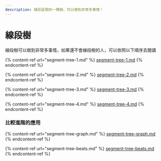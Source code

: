 ```yaml
---
description: 儲存區間的一棵樹，可以做到非常多事情！
---
```


# 線段樹

線段樹可以做到非常多事情，如果還不會線段樹的人，可以依照以下順序去閱讀

{% content-ref url="segment-tree-1.md" %}
[segment-tree-1.md](segment-tree-1.md)
{% endcontent-ref %}

{% content-ref url="segment-tree-2.md" %}
[segment-tree-2.md](segment-tree-2.md)
{% endcontent-ref %}

{% content-ref url="segment-tree-3.md" %}
[segment-tree-3.md](segment-tree-3.md)
{% endcontent-ref %}

{% content-ref url="segment-tree-4.md" %}
[segment-tree-4.md](segment-tree-4.md)
{% endcontent-ref %}

### 比較進階的應用

{% content-ref url="segment-tree-graph.md" %}
[segment-tree-graph.md](segment-tree-graph.md)
{% endcontent-ref %}

{% content-ref url="segment-tree-beats.md" %}
[segment-tree-beats.md](segment-tree-beats.md)
{% endcontent-ref %}

